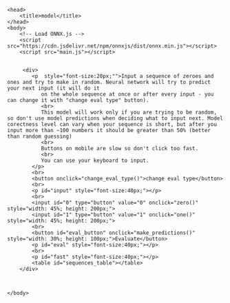     <head>
        <title>model</title>
    </head>
    <body>
        <!-- Load ONNX.js -->
        <script src="https://cdn.jsdelivr.net/npm/onnxjs/dist/onnx.min.js"></script>
        <script src="main.js"></script>


         <div>
            <p  style="font-size:20px;"">Input a sequence of zeroes and ones and try to make in random. Neural network will try to predict your next input (it will do it 
               on the whole sequence at once or after every input - you can change it with "change eval type" button).
               <br>
               This model will work only if you are trying to be random, so don't use model predictions when deciding what to input next. Model corectness level can vary when your sequence is short, but after you input more than ~100 numbers it should be greater than 50% (better than random guessing)
               <br>
               Buttons on mobile are slow so don't click too fast.
               <br>
               You can use your keyboard to input.
            </p>
            <br>
            <button onclick="change_eval_type()">change eval type</button>    
            <br>
            <p id="input" style="font-size:40px;"></p>
            <br>
            <input id="0" type="button" value="0" onclick="zero()" style="width: 45%; height: 200px;">
            <input id="1" type="button" value="1" onclick="one()" style="width: 45%; height: 200px;">
            <br>
            <button id="eval_button" onclick="make_predictions()" style="width: 30%; height: 100px;">Evaluate</button>
            <p id="eval" style="font-size:40px;"></p>
            <br>
            <p id="fast" style="font-size:40px;"></p>
            <table id="sequences_table"></table>
        </div>

        

    </body>